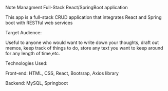 Note Managment Full-Stack React/SpringBoot application

This app is a full-stack CRUD application that integrates React and Spring boot with RESTful web services

Target Audience:

Useful to anyone who would want to write down your thoughts, draft out memos, keep track of things to do, store any text you want to keep around for any length of time,etc.

Technologies Used:

Front-end: HTML, CSS, React, Bootsrap, Axios library

Backend: MySQL, Springboot
